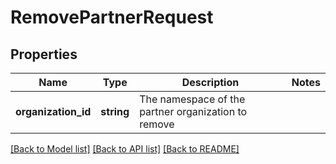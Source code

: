# RemovePartnerRequest

## Properties
Name | Type | Description | Notes
------------ | ------------- | ------------- | -------------
**organization_id** | **string** | The namespace of the partner organization to remove | 

[[Back to Model list]](../README.md#documentation-for-models) [[Back to API list]](../README.md#documentation-for-api-endpoints) [[Back to README]](../README.md)


